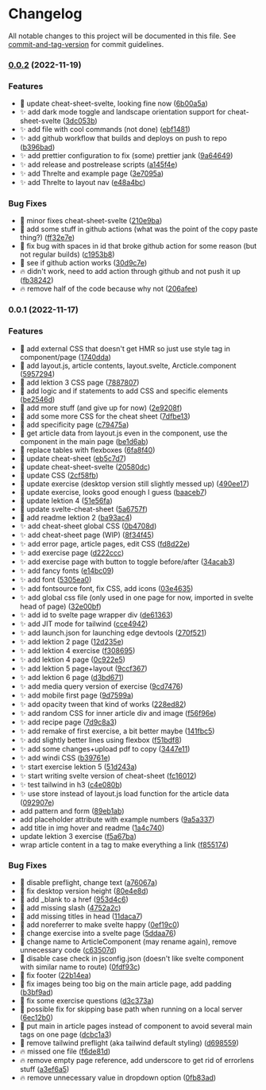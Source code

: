 # Changelog

All notable changes to this project will be documented in this file. See [commit-and-tag-version](https://github.com/absolute-version/commit-and-tag-version) for commit guidelines.

### [0.0.2](https://github.com/henrikvilhelmberglund/HTMLCSS-Sveltekit/compare/v0.0.1...v0.0.2) (2022-11-19)


### Features

* :art: update cheat-sheet-svelte, looking fine now ([6b00a5a](https://github.com/henrikvilhelmberglund/HTMLCSS-Sveltekit/commit/6b00a5ad49d97f96ae48d341e94af6cc24cb4e0d))
* :sparkles: add dark mode toggle and landscape orientation support for cheat-sheet-svelte ([3dc053b](https://github.com/henrikvilhelmberglund/HTMLCSS-Sveltekit/commit/3dc053b59d95920e97617461dd3c71c4b61c9d35))
* :sparkles: add file with cool commands (not done) ([ebf1481](https://github.com/henrikvilhelmberglund/HTMLCSS-Sveltekit/commit/ebf148108b06a42071576ab119e8a0dddd13cc25))
* :sparkles: add github workflow that builds and deploys on push to repo ([b396bad](https://github.com/henrikvilhelmberglund/HTMLCSS-Sveltekit/commit/b396bad1b69f691e02dea6d82f64f3f4c0184409))
* :sparkles: add prettier configuration to fix (some) prettier jank ([9a64649](https://github.com/henrikvilhelmberglund/HTMLCSS-Sveltekit/commit/9a646498f0806a394ae4fb331744adce8c0e445a))
* :sparkles: add release and postrelease scripts ([a145f4e](https://github.com/henrikvilhelmberglund/HTMLCSS-Sveltekit/commit/a145f4e6e60b2882fc88e9d7bc0d0f4f963b604c))
* :sparkles: add Threlte and example page ([3e7095a](https://github.com/henrikvilhelmberglund/HTMLCSS-Sveltekit/commit/3e7095a9a61e27234f7eb33b425ba383517204f1))
* :sparkles: add Threlte to layout nav ([e48a4bc](https://github.com/henrikvilhelmberglund/HTMLCSS-Sveltekit/commit/e48a4bccf06be100fbf906b067af4bd0e929ddf0))


### Bug Fixes

* :art: minor fixes cheat-sheet-svelte ([210e9ba](https://github.com/henrikvilhelmberglund/HTMLCSS-Sveltekit/commit/210e9ba0db4e30193089b21f1ecf0866be054b52))
* :bug: add some stuff in github actions (what was the point of the copy paste thing?) ([ff32e7e](https://github.com/henrikvilhelmberglund/HTMLCSS-Sveltekit/commit/ff32e7e319efa62518f680af269d846e4925f2c9))
* :bug: fix bug with spaces in id that broke github action for some reason (but not regular builds) ([c1953b8](https://github.com/henrikvilhelmberglund/HTMLCSS-Sveltekit/commit/c1953b8feaabd8afcd71739a5aa54326037ae53e))
* :bug: see if github action works ([30d9c7e](https://github.com/henrikvilhelmberglund/HTMLCSS-Sveltekit/commit/30d9c7e4cf8d2287fbc87ae84666a0851ca233fb))
* :fire: didn't work, need to add action through github and not push it up ([fb38242](https://github.com/henrikvilhelmberglund/HTMLCSS-Sveltekit/commit/fb38242084a88334bf5d8f50884d18071b6acbc1))
* :fire: remove half of the code because why not ([206afee](https://github.com/henrikvilhelmberglund/HTMLCSS-Sveltekit/commit/206afeec22df948502ee8f81c14b4364c920b77c))

### 0.0.1 (2022-11-17)


### Features

* :art: add external CSS that doesn't get HMR so just use style tag in component/page ([1740dda](https://github.com/henrikvilhelmberglund/HTMLCSS-Sveltekit/commit/1740ddaafd9de94f11753e08c9a6cf67d3fa1e2b))
* :art: add layout.js, article contents, layout.svelte, Arcticle.component ([5957294](https://github.com/henrikvilhelmberglund/HTMLCSS-Sveltekit/commit/5957294a92049ef567d0686f272148ded3306d56))
* :art: add lektion 3 CSS page ([7887807](https://github.com/henrikvilhelmberglund/HTMLCSS-Sveltekit/commit/7887807c90c6336701426a8d8fa3ed913d5737fe))
* :art: add logic and if statements to add CSS and specific elements ([be2546d](https://github.com/henrikvilhelmberglund/HTMLCSS-Sveltekit/commit/be2546de6229d3bbfd9bf5e40ceee52c8b476f9b))
* :art: add more stuff (and give up for now) ([2e9208f](https://github.com/henrikvilhelmberglund/HTMLCSS-Sveltekit/commit/2e9208f7ccce7a1ef85532a1e615f6ac5ff416c5))
* :art: add some more CSS for the cheat sheet ([7dfbe13](https://github.com/henrikvilhelmberglund/HTMLCSS-Sveltekit/commit/7dfbe13d4f3ebab6c3137da3721adb396aa1493d))
* :art: add specificity page ([c79475a](https://github.com/henrikvilhelmberglund/HTMLCSS-Sveltekit/commit/c79475aa7b257fb903243f0c166043ca712d0ea3))
* :art: get article data from layout.js even in the component, use the component in the main page ([be1d6ab](https://github.com/henrikvilhelmberglund/HTMLCSS-Sveltekit/commit/be1d6ab10579267295e3fbcaeb2d4f1eb3472c23))
* :art: replace tables with flexboxes ([6fa8f40](https://github.com/henrikvilhelmberglund/HTMLCSS-Sveltekit/commit/6fa8f40b84e222da157496f31d6be6bd74b0248d))
* :art: update cheat-sheet ([eb5c7d7](https://github.com/henrikvilhelmberglund/HTMLCSS-Sveltekit/commit/eb5c7d7df405255b46c7838b679fdcf2e3ebef0e))
* :art: update cheat-sheet-svelte ([20580dc](https://github.com/henrikvilhelmberglund/HTMLCSS-Sveltekit/commit/20580dcbc817dc81c5c9e82ef1048cda837c2908))
* :art: update CSS ([2cf58fb](https://github.com/henrikvilhelmberglund/HTMLCSS-Sveltekit/commit/2cf58fb91ffd7a80a65a7d3ef308c9fd6177a7ac))
* :art: update exercise (desktop version still slightly messed up) ([490ee17](https://github.com/henrikvilhelmberglund/HTMLCSS-Sveltekit/commit/490ee176c30d85c636c4387452a8c2a00c243770))
* :art: update exercise, looks good enough I guess ([baaceb7](https://github.com/henrikvilhelmberglund/HTMLCSS-Sveltekit/commit/baaceb76876ebfc9a898d204b1999a4b150c31e6))
* :art: update lektion 4 ([51e56fa](https://github.com/henrikvilhelmberglund/HTMLCSS-Sveltekit/commit/51e56fad1d05e16354f2c0e8757d7a62cc7dd6d6))
* :art: update svelte-cheat-sheet ([5a6757f](https://github.com/henrikvilhelmberglund/HTMLCSS-Sveltekit/commit/5a6757fc28f71353d3b7b0d7db25f820a36f0c84))
* :memo: add readme lektion 2 ([ba93ac4](https://github.com/henrikvilhelmberglund/HTMLCSS-Sveltekit/commit/ba93ac4e38b91f49d3bb106bb732fcbccc7a48a1))
* :sparkles: add cheat-sheet global CSS ([0b4708d](https://github.com/henrikvilhelmberglund/HTMLCSS-Sveltekit/commit/0b4708d2873761b91e6a8d2ac183a89dda2920b2))
* :sparkles: add cheat-sheet page (WIP) ([8f34f45](https://github.com/henrikvilhelmberglund/HTMLCSS-Sveltekit/commit/8f34f4591ded302147a7e176c6a13ef4fd9bb8b7))
* :sparkles: add error page, article pages, edit CSS ([fd8d22e](https://github.com/henrikvilhelmberglund/HTMLCSS-Sveltekit/commit/fd8d22e62913406a3c2d52058f6c34371b361952))
* :sparkles: add exercise page ([d222ccc](https://github.com/henrikvilhelmberglund/HTMLCSS-Sveltekit/commit/d222ccc29c0153fa5abf234a223e268b67d49c29))
* :sparkles: add exercise page with button to toggle before/after ([34acab3](https://github.com/henrikvilhelmberglund/HTMLCSS-Sveltekit/commit/34acab38a9a8b0c567351a3a9aa6e87fea578fc4))
* :sparkles: add fancy fonts ([e14bc09](https://github.com/henrikvilhelmberglund/HTMLCSS-Sveltekit/commit/e14bc09d903d090c21c4768b464c578b088fbc8c))
* :sparkles: add font ([5305ea0](https://github.com/henrikvilhelmberglund/HTMLCSS-Sveltekit/commit/5305ea0fef368e8ae162d24350357f5cc5d79c4a))
* :sparkles: add fontsource font, fix CSS, add icons ([03e4635](https://github.com/henrikvilhelmberglund/HTMLCSS-Sveltekit/commit/03e46358dec8d085213db966e24a46782075caf4))
* :sparkles: add global css file (only used in one page for now, imported in svelte head of page) ([32e00bf](https://github.com/henrikvilhelmberglund/HTMLCSS-Sveltekit/commit/32e00bf8945a2606d4c2d0c2e3e3ddaab456a9df))
* :sparkles: add id to svelte page wrapper div ([de61363](https://github.com/henrikvilhelmberglund/HTMLCSS-Sveltekit/commit/de613632bb67e9766b5d71e1e5188d9253749833))
* :sparkles: add JIT mode for tailwind ([cce4942](https://github.com/henrikvilhelmberglund/HTMLCSS-Sveltekit/commit/cce494212425e1bf54a01d1bc135f703daf16c09))
* :sparkles: add launch.json for launching edge devtools ([270f521](https://github.com/henrikvilhelmberglund/HTMLCSS-Sveltekit/commit/270f52163ba5b3cf6da8a212d035545ea13b4e7a))
* :sparkles: add lektion 2 page ([12d235e](https://github.com/henrikvilhelmberglund/HTMLCSS-Sveltekit/commit/12d235e59f93c5a33bf1b2459d366b5373e2097a))
* :sparkles: add lektion 4 exercise ([f308695](https://github.com/henrikvilhelmberglund/HTMLCSS-Sveltekit/commit/f308695a08639afabb850d06e7fba46d1541bfef))
* :sparkles: add lektion 4 page ([0c922e5](https://github.com/henrikvilhelmberglund/HTMLCSS-Sveltekit/commit/0c922e5e9f6334a835374db323e51b34aa1527a3))
* :sparkles: add lektion 5 page+layout ([9ccf367](https://github.com/henrikvilhelmberglund/HTMLCSS-Sveltekit/commit/9ccf36740068cae61fe1e88bf4e5e3588b37b04d))
* :sparkles: add lektion 6 page ([d3bd671](https://github.com/henrikvilhelmberglund/HTMLCSS-Sveltekit/commit/d3bd6715b484ec304b94e18862098525c83cd2df))
* :sparkles: add media query version of exercise ([9cd7476](https://github.com/henrikvilhelmberglund/HTMLCSS-Sveltekit/commit/9cd7476ba3c1d2bb95e1b06ce0af888fa0c03887))
* :sparkles: add mobile first page ([9d7599a](https://github.com/henrikvilhelmberglund/HTMLCSS-Sveltekit/commit/9d7599a918f7476696b95d9c27bfcde31df518c5))
* :sparkles: add opacity tween that kind of works ([228ed82](https://github.com/henrikvilhelmberglund/HTMLCSS-Sveltekit/commit/228ed826cb5b1d7e5bfbc3c45989a1b8e319b01f))
* :sparkles: add random CSS for inner article div and image ([f56f96e](https://github.com/henrikvilhelmberglund/HTMLCSS-Sveltekit/commit/f56f96e7728d9b9e8c1f19dd7cfef086cd58aa57))
* :sparkles: add recipe page ([7d9c8a3](https://github.com/henrikvilhelmberglund/HTMLCSS-Sveltekit/commit/7d9c8a3ee047c690b64f96ff1d5e3da8908ecc32))
* :sparkles: add remake of first exercise, a bit better maybe ([141fbc5](https://github.com/henrikvilhelmberglund/HTMLCSS-Sveltekit/commit/141fbc5c507bfe58e1f5c8d2d1e42ec94b50681c))
* :sparkles: add slightly better lines using flexbox ([f51bdf8](https://github.com/henrikvilhelmberglund/HTMLCSS-Sveltekit/commit/f51bdf86406f78dc464d5473fcaa48c0d983390a))
* :sparkles: add some changes+upload pdf to copy ([3447e11](https://github.com/henrikvilhelmberglund/HTMLCSS-Sveltekit/commit/3447e11c556ea3300cca35e383b5f87b026560f0))
* :sparkles: add windi CSS ([b39761e](https://github.com/henrikvilhelmberglund/HTMLCSS-Sveltekit/commit/b39761e0353dc77104b9f2e9e5f510c4b50a3009))
* :sparkles: start exercise lektion 5 ([51d243a](https://github.com/henrikvilhelmberglund/HTMLCSS-Sveltekit/commit/51d243a82a161bb9d1a43c5c52a4445ecff8e3aa))
* :sparkles: start writing svelte version of cheat-sheet ([fc16012](https://github.com/henrikvilhelmberglund/HTMLCSS-Sveltekit/commit/fc160127296411e90a2d7cb84e8fecf9eef759e1))
* :sparkles: test tailwind in h3 ([c4e080b](https://github.com/henrikvilhelmberglund/HTMLCSS-Sveltekit/commit/c4e080b9b956708503624b369882bf1783367769))
* :sparkles: use store instead of layout.js load function for the article data ([092907e](https://github.com/henrikvilhelmberglund/HTMLCSS-Sveltekit/commit/092907e008c0f0fc10591a9eea20c2b5164c73bb))
* add pattern and form ([89eb1ab](https://github.com/henrikvilhelmberglund/HTMLCSS-Sveltekit/commit/89eb1ab7b80272894cdf94377012e026cac56754))
* add placeholder attribute with example numbers ([9a5a337](https://github.com/henrikvilhelmberglund/HTMLCSS-Sveltekit/commit/9a5a3379a5e7d3af788dc7639c63ea8be1a125c0))
* add title in img hover and readme ([1a4c740](https://github.com/henrikvilhelmberglund/HTMLCSS-Sveltekit/commit/1a4c7408492884d725f399e2ce54f636d6de2e08))
* update lektion 3 exercise ([f5a67ba](https://github.com/henrikvilhelmberglund/HTMLCSS-Sveltekit/commit/f5a67ba62f78bac0e99b1f0ad4e8f1448f5798a7))
* wrap article content in a tag to make everything a link ([f855174](https://github.com/henrikvilhelmberglund/HTMLCSS-Sveltekit/commit/f8551744579f15552941f646ad5096ed1b4755d9))


### Bug Fixes

* :art: disable preflight, change text ([a76067a](https://github.com/henrikvilhelmberglund/HTMLCSS-Sveltekit/commit/a76067ab679ffc8fa583d412f771cc864c7e29f3))
* :art: fix desktop version height ([80e4e8d](https://github.com/henrikvilhelmberglund/HTMLCSS-Sveltekit/commit/80e4e8d95b94af467d697d58d9d8b328288ed600))
* :bug: add _blank to a href ([953d4c6](https://github.com/henrikvilhelmberglund/HTMLCSS-Sveltekit/commit/953d4c6fa779ffc8c8b5f16121e4cd9e031332da))
* :bug: add missing slash ([4752a2c](https://github.com/henrikvilhelmberglund/HTMLCSS-Sveltekit/commit/4752a2cc0b8886cc559ebc4cba9100aa1ecbd475))
* :bug: add missing titles in head ([11daca7](https://github.com/henrikvilhelmberglund/HTMLCSS-Sveltekit/commit/11daca71fb8b92d77ddc17b52ced7e0476aabd8f))
* :bug: add noreferrer to make svelte happy ([0ef19c0](https://github.com/henrikvilhelmberglund/HTMLCSS-Sveltekit/commit/0ef19c093e27f38c51ad5fa3fdbd7ad780ce869e))
* :bug: change exercise into a svelte page ([5ddaa76](https://github.com/henrikvilhelmberglund/HTMLCSS-Sveltekit/commit/5ddaa7652d613b083e183815a9e218dba7cd82dc))
* :bug: change name to ArticleComponent (may rename again), remove unnecessary code ([c63507d](https://github.com/henrikvilhelmberglund/HTMLCSS-Sveltekit/commit/c63507d69dbf61add52889be303ae56c04268368))
* :bug: disable case check in jsconfig.json (doesn't like svelte component with similar name to route) ([0fdf93c](https://github.com/henrikvilhelmberglund/HTMLCSS-Sveltekit/commit/0fdf93cf41a5235311d6471a15b4b56ac17a324a))
* :bug: fix footer ([22b14ea](https://github.com/henrikvilhelmberglund/HTMLCSS-Sveltekit/commit/22b14ea9ae207fec4ba5fbd8db094aae89f1a16b))
* :bug: fix images being too big on the main article page, add padding ([b3bf9ad](https://github.com/henrikvilhelmberglund/HTMLCSS-Sveltekit/commit/b3bf9ad7514b56410ca9aee559a1928cfc0e7fb0))
* :bug: fix some exercise questions ([d3c373a](https://github.com/henrikvilhelmberglund/HTMLCSS-Sveltekit/commit/d3c373a45519e4522fa12e8a552d771df2f5362c))
* :bug: possible fix for skipping base path when running on a local server ([6ec12b0](https://github.com/henrikvilhelmberglund/HTMLCSS-Sveltekit/commit/6ec12b0108a997c4b72291692461a34503f0ed08))
* :bug: put main in article pages instead of component to avoid several main tags on one page ([dcbc1a3](https://github.com/henrikvilhelmberglund/HTMLCSS-Sveltekit/commit/dcbc1a3a2ff76a71642a86729ffc0d5274ada1f0))
* :bug: remove tailwind preflight (aka tailwind default styling) ([d698559](https://github.com/henrikvilhelmberglund/HTMLCSS-Sveltekit/commit/d6985592911f80d1e6e19b43d466612dc557376f))
* :fire: missed one file ([f6de81d](https://github.com/henrikvilhelmberglund/HTMLCSS-Sveltekit/commit/f6de81d61a0d7ca123e0d1b0fe75328ec600a340))
* :fire: remove empty page reference, add underscore to get rid of errorlens stuff ([a3ef6a5](https://github.com/henrikvilhelmberglund/HTMLCSS-Sveltekit/commit/a3ef6a52cf97833c06a5f6fad1121b16aa541f9a))
* :fire: remove unnecessary value in dropdown option ([0fb83ad](https://github.com/henrikvilhelmberglund/HTMLCSS-Sveltekit/commit/0fb83adbe73ee3b972771ad65697f5d1668253c2))
